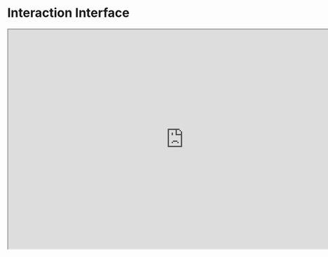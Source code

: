# Interaction Interface

<p><iframe title="YouTube video player" src="https://www.youtube.com/embed/UT6Gb1F-ZvM?si=usLPj0mrhi8qCGpK" width="800" height="500" allowfullscreen="allowfullscreen" allow="accelerometer; autoplay; clipboard-write; encrypted-media; gyroscope; picture-in-picture; web-share"></iframe></p>